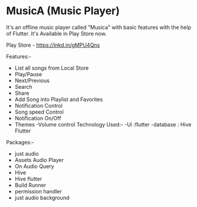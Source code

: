 # MusicA (Music Player)
It's an offline music player called "Musica" with basic features with the help of Flutter.
It's Available in Play Store now.

Play Store - https://lnkd.in/gMPU4Qns

Features:-
 - List all songs from Local Store
 - Play/Pause
 - Next/Previous
 - Search 
 - Share
 - Add Song into Playlist and Favorites
 - Notification Control
- Song speed Control
 - Notification On/Off
 - Themes
-Volume control
Technology Used:-
-Ui :flutter
-database : Hive Flutter

Packages:-
 - just audio
 - Assets Audio Player
 - On Audio Query
 - Hive
 - Hive flutter
 - Build Runner
 - permission handler
- just audio background
